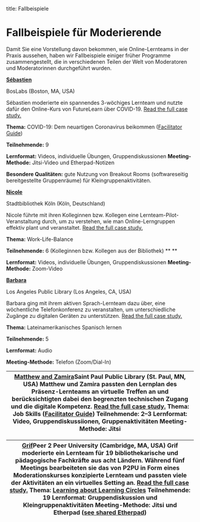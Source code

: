 title: Fallbeispiele

# Fallbeispiele für Moderierende

Damit Sie eine Vorstellung davon bekommen, wie Online-Lernteams in der Praxis aussehen, haben wir Fallbeispiele einiger früher Programme zusammengestellt, die in verschiedenen Teilen der Welt von Moderatoren und Moderatorinnen durchgeführt wurden.

[**Sébastien**](https://info.p2pu.org/2020/04/01/online-learning-circles/)

BosLabs (Boston, MA, USA)

Sébastien moderierte ein spannendes 3-wöchiges Lernteam und nutzte dafür den Online-Kurs von FutureLearn über COVID-19. [Read the full case study.](https://info.p2pu.org/2020/04/01/online-learning-circles/)

**Thema:** COVID-19: Dem neuartigen Coronavirus beikommen ([Facilitator Guide](https://docs.google.com/document/d/1JBfz869HQJ0gtapgYwrYjFfs1cDX7d4POqRBLXD4oSQ/edit))

**Teilnehmende:** 9

**Lernformat:** Videos, individuelle Übungen, Gruppendiskussionen **Meeting-Methode:** Jitsi-Video und Etherpad-Notizen

**Besondere Qualitäten:** gute Nutzung von Breakout Rooms (softwareseitig bereitgestellte Gruppenräume) für Kleingruppenaktivitäten.

[**Nicole**](https://docs.google.com/document/d/1ADgYrUqwYoLGT1Bbbn8AZg2FgMe1q0E6kRlginbKzGk/edit#heading=h.22ol7xgb5m5c)

Stadtbibliothek Köln (Köln, Deutschland)

Nicole führte mit ihren Kolleginnen bzw. Kollegen eine Lernteam-Pilot-Veranstaltung durch, um zu verstehen, wie man Online-Lerngruppen effektiv plant und veranstaltet. [Read the full case study.](https://docs.google.com/document/d/1ADgYrUqwYoLGT1Bbbn8AZg2FgMe1q0E6kRlginbKzGk/edit#heading=h.22ol7xgb5m5c)

**Thema:** Work-Life-Balance

**Teilnehmende:** 6 (Kolleginnen bzw. Kollegen aus der Bibliothek) ** **

**Lernformat:** Videos, individuelle Übungen, Gruppendiskussionen **Meeting-Methode:** Zoom-Video

[**Barbara**](https://docs.google.com/document/d/1CuqqZHyZE-e1AW3eZFBtkiLEKFjemSzamcERnLNHE4U/edit)

Los Angeles Public Library (Los Angeles, CA, USA)

Barbara ging mit ihrem aktiven Sprach-Lernteam dazu über, eine wöchentliche Telefonkonferenz zu veranstalten, um unterschiedliche Zugänge zu digitalen Geräten zu unterstützen. [Read the full case study.](https://docs.google.com/document/d/1CuqqZHyZE-e1AW3eZFBtkiLEKFjemSzamcERnLNHE4U/edit)

**Thema:** Lateinamerikanisches Spanisch lernen

**Teilnehmende:** 5

**Lernformat:** Audio

**Meeting-Methode:** Telefon (Zoom/Dial-In)

| [**Matthew and Zamira**](https://docs.google.com/document/d/1Xlfubzr8TsNhcQ-obJLQmUg9-BiSpO5Nz15Z4eWSxe8/edit)Saint Paul Public Library (St. Paul, MN, USA) Matthew und Zamira passten den Lernplan des Präsenz-Lernteams an virtuelle Treffen an und berücksichtigten dabei den begrenzten technischen Zugang und die digitale Kompetenz. [Read the full case study.](https://docs.google.com/document/d/1Xlfubzr8TsNhcQ-obJLQmUg9-BiSpO5Nz15Z4eWSxe8/edit) **Thema:** Job Skills ([Facilitator Guide](https://docs.google.com/document/d/1LtHeCpP39j9SLO9ttRcUwyBh-nziU2AsT6y-jUn1STU/edit)) **Teilnehmende:** 2–3 **Lernformat:** Video, Gruppendiskussiionen, Gruppenaktivitäten **Meeting-Methode:** Jitsi |
| --- |

| [**Grif**](https://docs.google.com/document/d/1qfe9YAwr0bvPHISSypuvNOBlRQUKqSWQodZko9YHLMQ/edit)Peer 2 Peer University (Cambridge, MA, USA) Grif moderierte ein Lernteam für 19 bibliothekarische und pädagogische Fachkräfte aus acht Ländern. Während fünf Meetings bearbeiteten sie das von P2PU in Form eines Moderationskurses konzipierte Lernteam und passten viele der Aktivitäten an ein virtuelles Setting an. [Read the full case study.](https://docs.google.com/document/d/1qfe9YAwr0bvPHISSypuvNOBlRQUKqSWQodZko9YHLMQ/edit) **Thema:** [Learning about Learning Circles](https://p2pu.github.io/learning-about-learning-circles/) **Teilnehmende:** 19 **Lernformat:** Gruppendiskussion und Kleingruppenaktivitäten **Meeting-Methode:** Jitsi und Etherpad ([see shared Etherpad](https://etherpad.p2pu.org/p/r.933b870a3a8f64b580307cf9d851150e)) |
| --- |
